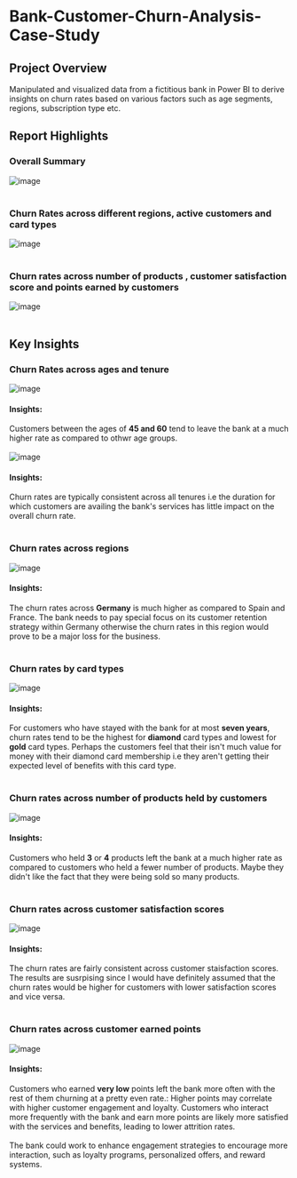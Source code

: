 # Bank-Customer-Churn-Analysis-Case-Study
## Project Overview
Manipulated and visualized data from a fictitious bank in Power BI to derive insights on churn rates based on various factors such as age segments, regions, subscription type etc.
## Report Highlights
### Overall Summary
![image](https://github.com/Sha95544/Bank-Customer-Churn-Analysis-Case-Study/assets/62758405/271fc5f1-7d94-4f8a-ba0e-2121bdc25ea2)<br><br>



### Churn Rates across different regions, active customers and card types 
![image](https://github.com/Sha95544/Bank-Customer-Churn-Analysis-Case-Study/assets/62758405/9e43e636-629a-4464-ad14-56c213abc80b)<br><br>



### Churn rates across number of products , customer satisfaction score and points earned by customers
![image](https://github.com/Sha95544/Bank-Customer-Churn-Analysis-Case-Study/assets/62758405/7f8b9b35-a95e-4028-b8ce-55692e893b73)<br><br>

## Key Insights
### Churn Rates across ages and tenure
![image](https://github.com/Sha95544/Bank-Customer-Churn-Analysis-Case-Study/assets/62758405/2a511664-8566-4fd6-8390-25e6543b0f6a)<br>
#### Insights:
Customers between the ages of **45 and 60** tend to leave the bank at a much higher rate as compared to othwr age groups.<br><br>
![image](https://github.com/Sha95544/Bank-Customer-Churn-Analysis-Case-Study/assets/62758405/dc406e95-04ea-4c8a-91f8-e428b462f646)<br>
#### Insights:
Churn rates are typically consistent across all tenures i.e the duration for which customers are availing the bank's services has little impact on the overall churn rate.<br><br>
### Churn rates across regions
![image](https://github.com/Sha95544/Bank-Customer-Churn-Analysis-Case-Study/assets/62758405/7a4c80cb-6c76-47eb-8a80-f65ab9874a83)<br>
#### Insights:
The churn rates across **Germany** is much higher as compared to Spain and France. The bank needs to pay special focus on its customer retention strategy within Germany otherwise the churn rates in this region would prove to be a major loss for the business.<br><br>
### Churn rates by card types
![image](https://github.com/Sha95544/Bank-Customer-Churn-Analysis-Case-Study/assets/62758405/9dab5004-4edb-417f-904f-4d7597caf70b)<br>
#### Insights:
For customers who have stayed with the bank for at most **seven years**, churn rates tend to be the highest for **diamond** card types and lowest for **gold** card types. Perhaps the customers feel that their isn't much value for money with their diamond card membership i.e they aren't getting their expected level of benefits with this card type.<br><br>
### Churn rates across number of products held by customers
![image](https://github.com/Sha95544/Bank-Customer-Churn-Analysis-Case-Study/assets/62758405/097afbbe-3057-4c18-8fd4-4e80c327ef92)<br>
#### Insights:
Customers who held **3** or **4** products left the bank at a much higher rate as compared to customers who held a fewer number of products. Maybe they didn't like the fact that they were being sold so many products.<br><br>
### Churn rates across customer satisfaction scores
![image](https://github.com/Sha95544/Bank-Customer-Churn-Analysis-Case-Study/assets/62758405/097afbbe-3057-4c18-8fd4-4e80c327ef92)<br>
#### Insights:
The churn rates are fairly consistent across customer staisfaction scores. The results are susrpising since I would have definitely assumed that the churn rates would be higher for customers with lower satisfaction scores and vice versa.<br><br>
### Churn rates across customer earned points
![image](https://github.com/Sha95544/Bank-Customer-Churn-Analysis-Case-Study/assets/62758405/097afbbe-3057-4c18-8fd4-4e80c327ef92)<br>
#### Insights:
Customers who earned **very low** points left the bank more often with the rest of them churning at a pretty even rate.: Higher points may correlate with higher customer engagement and loyalty. Customers who interact more frequently with the bank and earn more points are likely more satisfied with the services and benefits, leading to lower attrition rates.<br><br>
The bank could work to enhance engagement strategies to encourage more interaction, such as loyalty programs, personalized offers, and reward systems.<br><br>
